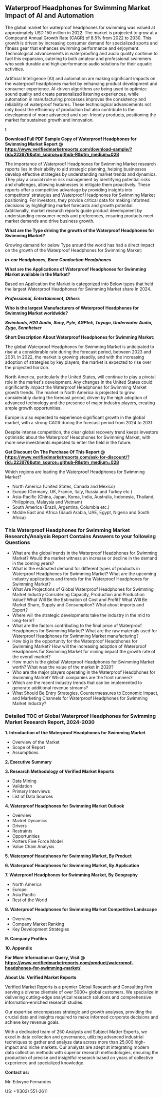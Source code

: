 <h2>Waterproof Headphones for Swimming Market Impact of AI and Automation</h2><p>The global market for waterproof headphones for swimming was valued at approximately USD 150 million in 2022. The market is projected to grow at a Compound Annual Growth Rate (CAGR) of 8.5% from 2022 to 2030. This growth is driven by increasing consumer demand for specialized sports and fitness gear that enhances swimming performance and enjoyment. Technological advancements in waterproofing and audio quality continue to fuel this expansion, catering to both amateur and professional swimmers who seek durable and high-performance audio solutions for their aquatic activities.</p><p>Artificial Intelligence (AI) and automation are making significant impacts on the waterproof headphones market by enhancing product development and consumer experience. AI-driven algorithms are being used to optimize sound quality and create personalized listening experiences, while automation in manufacturing processes improves the consistency and reliability of waterproof features. These technological advancements not only boost the efficiency of production but also contribute to the development of more advanced and user-friendly products, positioning the market for sustained growth and innovation.</p>t</p><p id="" class=""><strong>Download Full PDF Sample Copy of Waterproof Headphones for Swimming Market Report @ <a href="https://www.verifiedmarketreports.com/download-sample/?rid=223976&utm_source=github-R&utm_medium=028" target="_blank">https://www.verifiedmarketreports.com/download-sample/?rid=223976&utm_source=github-R&utm_medium=028</a></strong></p><p>The importance of&nbsp;Waterproof Headphones for Swimming Market research reports lies in their ability to aid strategic planning, helping businesses develop effective strategies by understanding market trends and dynamics. They play a crucial role in risk management by identifying potential risks and challenges, allowing businesses to mitigate them proactively. These reports offer a competitive advantage by providing insights into competitors' strategies and Waterproof Headphones for Swimming Market positioning. For investors, they provide critical data for making informed decisions by highlighting market forecasts and growth potential. Additionally, market research reports guide product development by understanding consumer needs and preferences, ensuring products meet market demands and drive business growth.</p><p><strong>What are the&nbsp;Type driving the growth of the Waterproof Headphones for Swimming Market?</strong></p><p id="" class="">Growing demand for below Type around the world has had a direct impact on the growth of the Waterproof Headphones for Swimming Market:</p><em><strong>In-ear Headphones, Bone Conduction Headphones</strong></em></p><strong>What are the&nbsp;Applications&nbsp;of Waterproof Headphones for Swimming Market available in the Market?</strong></p><p id="" class="">Based on Application the Market is categorized into Below types that held the largest Waterproof Headphones for Swimming Market share In 2024.</p><em><strong>Professional, Entertainment, Others</strong></em></p><strong>Who is the largest Manufacturers of Waterproof Headphones for Swimming Market worldwide?</strong></p><p><em><strong>Swimbuds, H20 Audio, Sony, Pyle, AGPtek, Tayogo, Underwater Audio, Zygo, Sennheiser</strong></em></p><p id="" class=""><strong>Short Description About Waterproof Headphones for Swimming Market:</strong></p><p>The global Waterproof Headphones for Swimming Market is anticipated to rise at a considerable rate during the forecast period, between 2023 and 2031. In 2022, the market is growing steadily, and with the increasing adoption of strategies by key players, the market is expected to rise over the projected horizon.</p><p>North America, particularly the United States, will continue to play a pivotal role in the market's development. Any changes in the United States could significantly impact the Waterproof Headphones for Swimming Market growth trends. The market in North America is projected to grow considerably during the forecast period, driven by the high adoption of advanced technology and the presence of major industry players, creating ample growth opportunities.</p><p>Europe is also expected to experience significant growth in the global market, with a strong CAGR during the forecast period from 2024 to 2031.</p><p>Despite intense competition, the clear global recovery trend keeps investors optimistic about the Waterproof Headphones for Swimming Market, with more new investments expected to enter the field in the future.</p><p id="" class=""><strong>Get Discount On The Purchase Of This Report @ <a href="https://www.verifiedmarketreports.com/ask-for-discount/?rid=223976&utm_source=github-R&utm_medium=028" target="_blank">https://www.verifiedmarketreports.com/ask-for-discount/?rid=223976&utm_source=github-R&utm_medium=028</a></strong></p>Which regions are leading the Waterproof Headphones for Swimming Market?</p><ul><li>North America (United States, Canada and Mexico)</li><li>Europe (Germany, UK, France, Italy, Russia and Turkey etc.)</li><li>Asia-Pacific (China, Japan, Korea, India, Australia, Indonesia, Thailand, Philippines, Malaysia and Vietnam)</li><li>South America (Brazil, Argentina, Columbia etc.)</li><li>Middle East and Africa (Saudi Arabia, UAE, Egypt, Nigeria and South Africa)</li></ul><h3 id="" class="">This Waterproof Headphones for Swimming Market Research/Analysis Report Contains Answers to your following Questions</h3><ul><li>What are the global trends in the Waterproof Headphones for Swimming Market? Would the market witness an increase or decline in the demand in the coming years?</li><li>What is the estimated demand for different types of products in Waterproof Headphones for Swimming Market? What are the upcoming industry applications and trends for the Waterproof Headphones for Swimming Market?</li><li>What Are Projections of Global Waterproof Headphones for Swimming Market Industry Considering Capacity, Production and Production Value? What Will Be the Estimation of Cost and Profit? What Will Be Market Share, Supply and Consumption? What about imports and Export?</li><li>Where will the strategic developments take the industry in the mid to long-term?</li><li>What are the factors contributing to the final price of Waterproof Headphones for Swimming Market? What are the raw materials used for Waterproof Headphones for Swimming Market manufacturing?</li><li>How big is the opportunity for the Waterproof Headphones for Swimming Market? How will the increasing adoption of Waterproof Headphones for Swimming Market for mining impact the growth rate of the overall market?</li><li>How much is the global Waterproof Headphones for Swimming Market worth? What was the value of the market In 2020?</li><li>Who are the major players operating in the Waterproof Headphones for Swimming Market? Which companies are the front runners?</li><li>Which are the recent industry trends that can be implemented to generate additional revenue streams?</li><li>What Should Be Entry Strategies, Countermeasures to Economic Impact, and Marketing Channels for Waterproof Headphones for Swimming Market Industry?</li></ul><h3 id="" class="">Detailed TOC of Global Waterproof Headphones for Swimming Market Research Report, 2024-2030</h3><p id="" class=""><strong>1. Introduction of the Waterproof Headphones for Swimming Market</strong></p><ul><li>Overview of the Market</li><li>Scope of Report</li><li>Assumptions</li></ul><p id="" class=""><strong>2. Executive Summary</strong></p><p id="" class=""><strong>3. Research Methodology of Verified Market Reports</strong></p><ul><li>Data Mining</li><li>Validation</li><li>Primary Interviews</li><li>List of Data Sources</li></ul><p id="" class=""><strong>4. Waterproof Headphones for Swimming Market Outlook</strong></p><ul><li>Overview</li><li>Market Dynamics</li><li>Drivers</li><li>Restraints</li><li>Opportunities</li><li>Porters Five Force Model</li><li>Value Chain Analysis</li></ul><p id="" class=""><strong>5. Waterproof Headphones for Swimming Market, By Product</strong></p><p id="" class=""><strong>6. Waterproof Headphones for Swimming Market, By Application</strong></p><p id="" class=""><strong>7. Waterproof Headphones for Swimming Market, By Geography</strong></p><ul><li>North America</li><li>Europe</li><li>Asia Pacific</li><li>Rest of the World</li></ul><p id="" class=""><strong>8. Waterproof Headphones for Swimming Market Competitive Landscape</strong></p><ul><li>Overview</li><li>Company Market Ranking</li><li>Key Development Strategies</li></ul><p id="" class=""><strong>9. Company Profiles</strong></p><p id="" class=""><strong>10. Appendix</strong></p><p id="" class=""><strong>For More Information or Query, Visit @ <a href="https://www.verifiedmarketreports.com/product/waterproof-headphones-for-swimming-market/" target="_blank">https://www.verifiedmarketreports.com/product/waterproof-headphones-for-swimming-market/</a></strong></p><p id="" class=""><strong>About Us: Verified Market Reports</strong></p><p id="" class="">Verified Market Reports is a premier Global Research and Consulting firm serving a diverse clientele of over 5000+ global customers. We specialize in delivering cutting-edge analytical research solutions and comprehensive information-enriched research studies.</p><p id="" class="">Our expertise encompasses strategic and growth analyses, providing the crucial data and insights required to make informed corporate decisions and achieve key revenue goals.</p><p id="" class="">With a dedicated team of 250 Analysts and Subject Matter Experts, we excel in data collection and governance, utilizing advanced industrial techniques to gather and analyze data across more than 25,000 high-impact and niche markets. Our analysts are adept at integrating modern data collection methods with superior research methodologies, ensuring the production of precise and insightful research based on years of collective experience and specialized knowledge.</p><p id="" class=""><strong>Contact us:</strong></p><p id="" class="">Mr. Edwyne Fernandes</p><p id="" class="">US: +1(302) 551-2611</p>